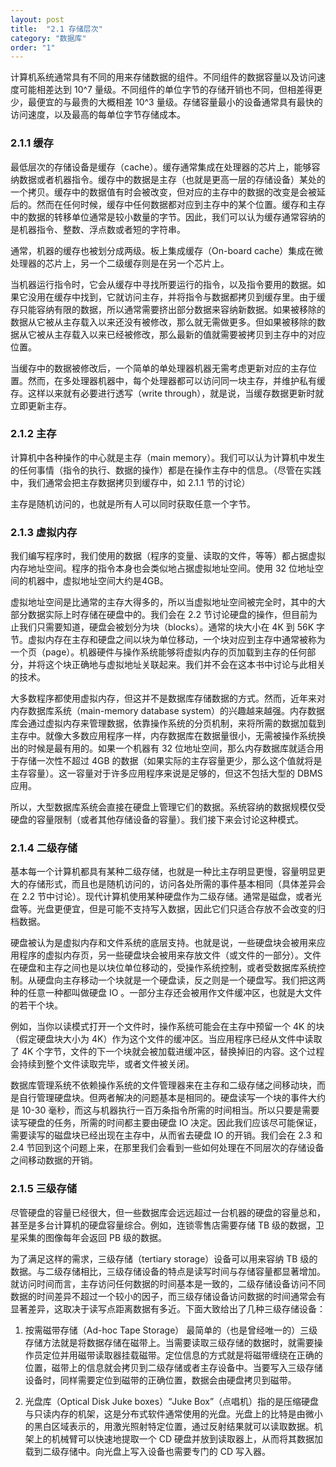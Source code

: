 ```yaml
---
layout: post
title:  "2.1 存储层次"
category: "数据库"
order: "1"
---
```


计算机系统通常具有不同的用来存储数据的组件。不同组件的数据容量以及访问速度可能相差达到 10^7 量级。不同组件的单位字节的存储开销也不同，但相差得更少，最便宜的与最贵的大概相差 10^3 量级。存储容量最小的设备通常具有最快的访问速度，以及最高的每单位字节存储成本。

### 2.1.1 缓存

最低层次的存储设备是缓存（cache）。缓存通常集成在处理器的芯片上，能够容纳数据或者机器指令。缓存中的数据是主存（也就是更高一层的存储设备）某处的一个拷贝。缓存中的数据值有时会被改变，但对应的主存中的数据的改变是会被延后的。然而在任何时候，缓存中任何数据都对应到主存中的某个位置。缓存和主存中的数据的转移单位通常是较小数量的字节。因此，我们可以认为缓存通常容纳的是机器指令、整数、浮点数或者短的字符串。

通常，机器的缓存也被划分成两级。板上集成缓存（On-board cache）集成在微处理器的芯片上，另一个二级缓存则是在另一个芯片上。

当机器运行指令时，它会从缓存中寻找所要运行的指令，以及指令要用的数据。如果它没用在缓存中找到，它就访问主存，并将指令与数据都拷贝到缓存里。由于缓存只能容纳有限的数据，所以通常需要挤出部分数据来容纳新数据。如果被移除的数据从它被从主存载入以来还没有被修改，那么就无需做更多。但如果被移除的数据从它被从主存载入以来已经被修改，那么最新的值就需要被拷贝到主存中的对应位置。

当缓存中的数据被修改后，一个简单的单处理器机器无需考虑更新对应的主存位置。然而，在多处理器机器中，每个处理器都可以访问同一块主存，并维护私有缓存。这样以来就有必要进行透写（write through），就是说，当缓存数据更新时就立即更新主存。

### 2.1.2 主存

计算机中各种操作的中心就是主存（main memory）。我们可以认为计算机中发生的任何事情（指令的执行、数据的操作）都是在操作主存中的信息。（尽管在实践中，我们通常会把主存数据拷贝到缓存中，如 2.1.1 节的讨论）

主存是随机访问的，也就是所有人可以同时获取任意一个字节。

### 2.1.3 虚拟内存

我们编写程序时，我们使用的数据（程序的变量、读取的文件，等等）都占据虚拟内存地址空间。程序的指令本身也会类似地占据虚拟地址空间。使用 32 位地址空间的机器中，虚拟地址空间大约是4GB。

虚拟地址空间是比通常的主存大得多的，所以当虚拟地址空间被完全时，其中的大部分数据实际上时存储在硬盘中的。我们会在 2.2 节讨论硬盘的操作，但目前为止我们只需要知道，硬盘会被划分为块（blocks）。通常的块大小在 4K 到 56K 字节。虚拟内存在主存和硬盘之间以块为单位移动，一个块对应到主存中通常被称为一个页（page）。机器硬件与操作系统能够将虚拟内存的页加载到主存的任何部分，并将这个块正确地与虚拟地址关联起来。我们并不会在这本书中讨论与此相关的技术。

大多数程序都使用虚拟内存，但这并不是数据库存储数据的方式。然而，近年来对内存数据库系统（main-memory database system）的兴趣越来越强。内存数据库会通过虚拟内存来管理数据，依靠操作系统的分页机制，来将所需的数据加载到主存中。就像大多数应用程序一样，内存数据库在数据量很小，无需被操作系统换出的时候是最有用的。如果一个机器有 32 位地址空间，那么内存数据库就适合用于存储一次性不超过 4GB 的数据（如果实际的主存容量更少，那么这个值就将是主存容量）。这一容量对于许多应用程序来说是足够的，但这不包括大型的 DBMS 应用。

所以，大型数据库系统会直接在硬盘上管理它们的数据。系统容纳的数据规模仅受硬盘的容量限制（或者其他存储设备的容量）。我们接下来会讨论这种模式。

### 2.1.4 二级存储

基本每一个计算机都具有某种二级存储，也就是一种比主存明显更慢，容量明显更大的存储形式，而且也是随机访问的，访问各处所需的事件基本相同（具体差异会在 2.2 节中讨论）。现代计算机使用某种硬盘作为二级存储。通常是磁盘，或者光盘等。光盘更便宜，但是可能不支持写入数据，因此它们只适合存放不会改变的归档数据。

硬盘被认为是虚拟内存和文件系统的底层支持。也就是说，一些硬盘块会被用来应用程序的虚拟内存页，另一些硬盘块会被用来存放文件（或文件的一部分）。文件在硬盘和主存之间也是以块位单位移动的，受操作系统控制，或者受数据库系统控制。从硬盘向主存移动一个块就是一个硬盘读，反之则是一个硬盘写。我们把这两种的任意一种都叫做硬盘 IO 。一部分主存还会被用作文件缓冲区，也就是大文件的若干个块。

例如，当你以读模式打开一个文件时，操作系统可能会在主存中预留一个 4K 的块（假定硬盘块大小为 4K）作为这个文件的缓冲区。当应用程序已经从文件中读取了 4K 个字节，文件的下一个块就会被加载进缓冲区，替换掉旧的内容。这个过程会持续到整个文件读取完毕，或者文件被关闭。

数据库管理系统不依赖操作系统的文件管理器来在主存和二级存储之间移动块，而是自行管理硬盘块。但两者解决的问题基本是相同的。硬盘读写一个块的事件大约是 10-30 毫秒，而这与机器执行一百万条指令所需的时间相当。所以只要是需要读写硬盘的任务，所需的时间都主要由硬盘 IO 决定。因此我们应该尽可能保证，需要读写的磁盘块已经出现在主存中，从而省去硬盘 IO 的开销。我们会在 2.3 和 2.4 节回到这个问题上来，在那里我们会看到一些如何处理在不同层次的存储设备之间移动数据的开销。

### 2.1.5 三级存储

尽管硬盘的容量已经很大，但一些数据库会远远超过一台机器的硬盘的容量总和，甚至是多台计算机的硬盘容量综合。例如，连锁零售店需要存储 TB 级的数据，卫星采集的图像每年会返回 PB 级的数据。

为了满足这样的需求，三级存储（tertiary storage）设备可以用来容纳 TB 级的数据。与二级存储相比，三级存储设备的特点是读写时间与存储容量都显著增加。就访问时间而言，主存访问任何数据的时间基本是一致的，二级存储设备访问不同数据的时间差异不超过一个较小的因子，而三级存储设备访问数据的时间通常会有显著差异，这取决于读写点距离数据有多近。下面大致给出了几种三级存储设备：

1. 按需磁带存储（Ad-hoc Tape Storage） 最简单的（也是曾经唯一的）三级存储方法就是将数据存储在磁带上。当需要读取三级存储的数据时，就需要操作员定位并用磁带读取器挂载磁带。定位信息的方式就是将磁带缠绕在正确的位置，磁带上的信息就会拷贝到二级存储或者主存设备中。当要写入三级存储设备时，同样需要定位到磁带的正确位置，数据会由硬盘拷贝到磁带。

2. 光盘库（Optical Disk Juke boxes）“Juke Box”（点唱机）指的是压缩硬盘与只读内存的机架，这是分布式软件通常使用的光盘。光盘上的比特是由微小的黑白区域表示的，用激光照射特定位置，通过反射结果就可以读取数据。机架上的机械臂可以快速地提取一个 CD 硬盘并放到读取器上，从而将其数据加载到二级存储中。向光盘上写入设备也需要专门的 CD 写入器。